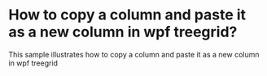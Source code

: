 # How to copy a column and paste it as a new column in wpf treegrid?
This sample illustrates how to copy a column and paste it as a new column in wpf treegrid
